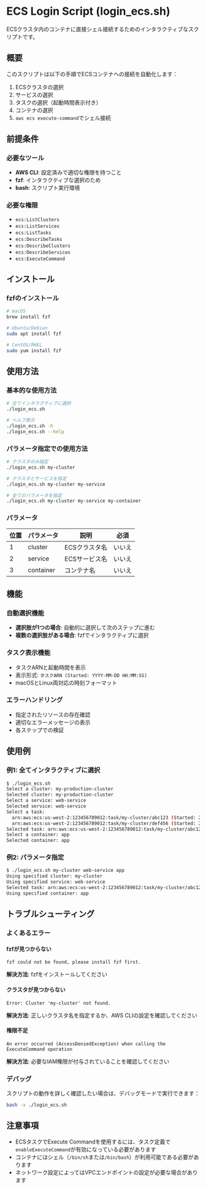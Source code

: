 # ECS Login Script (login_ecs.sh)

ECSクラスタ内のコンテナに直接シェル接続するためのインタラクティブなスクリプトです。

## 概要

このスクリプトは以下の手順でECSコンテナへの接続を自動化します：
1. ECSクラスタの選択
2. サービスの選択
3. タスクの選択（起動時間表示付き）
4. コンテナの選択
5. `aws ecs execute-command`でシェル接続

## 前提条件

### 必要なツール
- **AWS CLI**: 設定済みで適切な権限を持つこと
- **fzf**: インタラクティブな選択のため
- **bash**: スクリプト実行環境

### 必要な権限
- `ecs:ListClusters`
- `ecs:ListServices`
- `ecs:ListTasks`
- `ecs:DescribeTasks`
- `ecs:DescribeClusters`
- `ecs:DescribeServices`
- `ecs:ExecuteCommand`

## インストール

### fzfのインストール
```bash
# macOS
brew install fzf

# Ubuntu/Debian
sudo apt install fzf

# CentOS/RHEL
sudo yum install fzf
```

## 使用方法

### 基本的な使用方法
```bash
# 全てインタラクティブに選択
./login_ecs.sh

# ヘルプ表示
./login_ecs.sh -h
./login_ecs.sh --help
```

### パラメータ指定での使用方法
```bash
# クラスタのみ指定
./login_ecs.sh my-cluster

# クラスタとサービスを指定
./login_ecs.sh my-cluster my-service

# 全てのパラメータを指定
./login_ecs.sh my-cluster my-service my-container
```

### パラメータ
| 位置 | パラメータ | 説明 | 必須 |
|------|-----------|------|------|
| 1    | cluster   | ECSクラスタ名 | いいえ |
| 2    | service   | ECSサービス名 | いいえ |
| 3    | container | コンテナ名 | いいえ |

## 機能

### 自動選択機能
- **選択肢が1つの場合**: 自動的に選択して次のステップに進む
- **複数の選択肢がある場合**: fzfでインタラクティブに選択

### タスク表示機能
- タスクARNと起動時間を表示
- 表示形式: `タスクARN (Started: YYYY-MM-DD HH:MM:SS)`
- macOSとLinux両対応の時刻フォーマット

### エラーハンドリング
- 指定されたリソースの存在確認
- 適切なエラーメッセージの表示
- 各ステップでの検証

## 使用例

### 例1: 全てインタラクティブに選択
```bash
$ ./login_ecs.sh
Select a cluster: my-production-cluster
Selected cluster: my-production-cluster
Select a service: web-service
Selected service: web-service
Select a task:
  arn:aws:ecs:us-west-2:123456789012:task/my-cluster/abc123 (Started: 2024-01-15 10:30:45)
  arn:aws:ecs:us-west-2:123456789012:task/my-cluster/def456 (Started: 2024-01-15 09:15:22)
Selected task: arn:aws:ecs:us-west-2:123456789012:task/my-cluster/abc123
Select a container: app
Selected container: app
```

### 例2: パラメータ指定
```bash
$ ./login_ecs.sh my-cluster web-service app
Using specified cluster: my-cluster
Using specified service: web-service
Selected task: arn:aws:ecs:us-west-2:123456789012:task/my-cluster/abc123
Using specified container: app
```

## トラブルシューティング

### よくあるエラー

#### fzfが見つからない
```
fzf could not be found, please install fzf first.
```
**解決方法**: fzfをインストールしてください

#### クラスタが見つからない
```
Error: Cluster 'my-cluster' not found.
```
**解決方法**: 正しいクラスタ名を指定するか、AWS CLIの設定を確認してください

#### 権限不足
```
An error occurred (AccessDeniedException) when calling the ExecuteCommand operation
```
**解決方法**: 必要なIAM権限が付与されていることを確認してください

### デバッグ
スクリプトの動作を詳しく確認したい場合は、デバッグモードで実行できます：
```bash
bash -x ./login_ecs.sh
```

## 注意事項

- ECSタスクでExecute Commandを使用するには、タスク定義で`enableExecuteCommand`が有効になっている必要があります
- コンテナにはシェル（`/bin/sh`または`/bin/bash`）が利用可能である必要があります
- ネットワーク設定によってはVPCエンドポイントの設定が必要な場合があります
